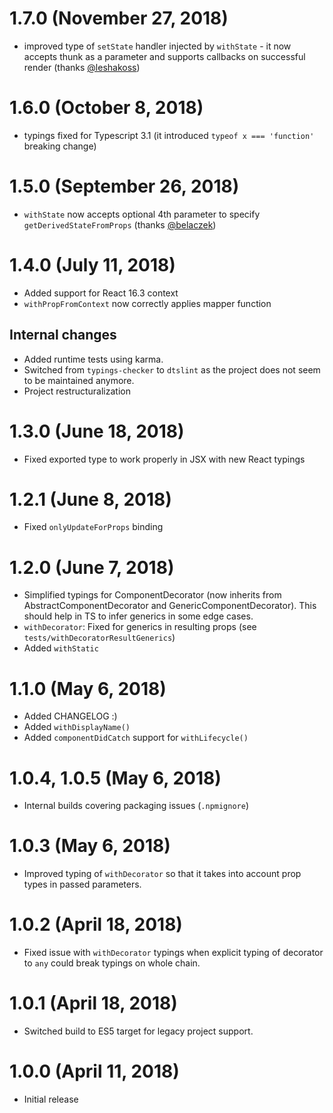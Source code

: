 # 1.7.0 (November 27, 2018)

- improved type of `setState` handler injected by `withState` - it now accepts
  thunk as a parameter and supports callbacks on successful render (thanks
  [@leshakoss](https://github.com/leshakoss))

# 1.6.0 (October 8, 2018)

- typings fixed for Typescript 3.1 (it introduced `typeof x === 'function'`
  breaking change)

# 1.5.0 (September 26, 2018)

- `withState` now accepts optional 4th parameter to specify
  `getDerivedStateFromProps` (thanks [@belaczek](https://github.com/belaczek))

# 1.4.0 (July 11, 2018)

- Added support for React 16.3 context
- `withPropFromContext` now correctly applies mapper function

## Internal changes

- Added runtime tests using karma.
- Switched from `typings-checker` to `dtslint` as the project does not seem to
  be maintained anymore.
- Project restructuralization

# 1.3.0 (June 18, 2018)

- Fixed exported type to work properly in JSX with new React typings

# 1.2.1 (June 8, 2018)

- Fixed `onlyUpdateForProps` binding

# 1.2.0 (June 7, 2018)

- Simplified typings for ComponentDecorator (now inherits from
  AbstractComponentDecorator and GenericComponentDecorator). This should help in
  TS to infer generics in some edge cases.
- `withDecorator`: Fixed for generics in resulting props (see
  `tests/withDecoratorResultGenerics`)
- Added `withStatic`

# 1.1.0 (May 6, 2018)

- Added CHANGELOG :)
- Added `withDisplayName()`
- Added `componentDidCatch` support for `withLifecycle()`

# 1.0.4, 1.0.5 (May 6, 2018)

- Internal builds covering packaging issues (`.npmignore`)

# 1.0.3 (May 6, 2018)

- Improved typing of `withDecorator` so that it takes into account prop types in
  passed parameters.

# 1.0.2 (April 18, 2018)

- Fixed issue with `withDecorator` typings when explicit typing of decorator to
  `any` could break typings on whole chain.

# 1.0.1 (April 18, 2018)

- Switched build to ES5 target for legacy project support.

# 1.0.0 (April 11, 2018)

- Initial release
